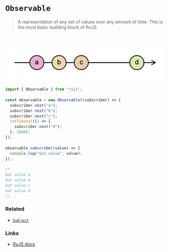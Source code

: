 # `Observable`

> A representation of any set of values over any amount of time. This is the most basic building block of RxJS.

<br/>

![diagram](diagram.png)

<!--code-snipet-start-->
```ts
import { Observable } from "rxjs";

const observable = new Observable((subscriber) => {
  subscriber.next("a");
  subscriber.next("b");
  subscriber.next("c");
  setTimeout(() => {
    subscriber.next("d");
  }, 1000);
});

observable.subscribe((value) => {
  console.log("Got value", value);
});

/*
Got value a
Got value b
Got value c
Got value d
*/

```
<!--code-snipet-end-->

### Related

- [`Subject`](../Subject/)


### Links

- [RxJS docs](https://rxjs.dev/api/index/class/Observable)